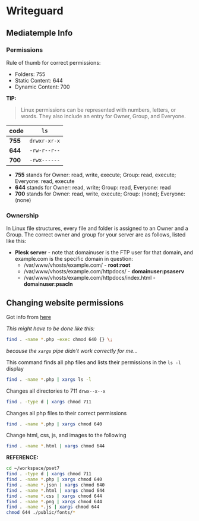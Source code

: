 # Writeguard

## Mediatemple Info

### Permissions

Rule of thumb for correct permissions:

*   Folders: 755
*   Static Content: 644
*   Dynamic Content: 700

**TIP:**
> Linux permissions can be represented with numbers, letters, or words. They also include an entry for Owner, Group, and Everyone.

|  code   |     `ls`     |
|---------|--------------|
| **755** | `drwxr-xr-x` |
| **644** | `-rw-r--r--` |
| **700** | `-rwx------` |

* **755** stands for Owner: read, write, execute; Group: read, execute; Everyone: read, execute
* **644** stands for Owner: read, write; Group: read, Everyone: read
* **700** stands for Owner: read, write, execute; Group: (none); Everyone: (none)

### Ownership

In Linux file structures, every file and folder is assigned to an Owner and a Group. The correct owner and group for your server are as follows, listed like this:

*   **Plesk server** - note that domainuser is the FTP user for that domain, and example.com is the specific domain in question:
    *   /var/www/vhosts/example.com/  - __root:root__
    *   /var/www/vhosts/example.com/httpdocs/ - __domainuser:psaserv__
    *   /var/www/vhosts/example.com/httpdocs/index.html - __domainuser:psacln__


## Changing website permissions

Got info from [here](https://www.reddit.com/r/cs50/comments/5055ti/403_forbidden_permissions_chmod_the_definitive/)

_This might have to be done like this:_

```bash
find . -name *.php -exec chmod 640 {} \;
```
_because the `xargs` pipe didn't work correctly for me..._

This command finds all php files and lists their permissions in the `ls -l` display

```bash
find . -name *.php | xargs ls -l
```
Changes all directories to 711 `drwx--x--x`

```bash
find . -type d | xargs chmod 711
```

Changes all php files to their correct permissions

```bash
find . -name *.php | xargs chmod 640
```

Change html, css, js, and images to the following

```bash
find . -name *.html | xargs chmod 644
```

__REFERENCE:__

```bash
cd ~/workspace/pset7
find . -type d | xargs chmod 711
find . -name *.php | xargs chmod 640
find . -name *.json | xargs chmod 640
find . -name *.html | xargs chmod 644
find . -name *.css | xargs chmod 644
find . -name *.png | xargs chmod 644
find . -name *.js | xargs chmod 644
chmod 644 ./public/fonts/*
```


